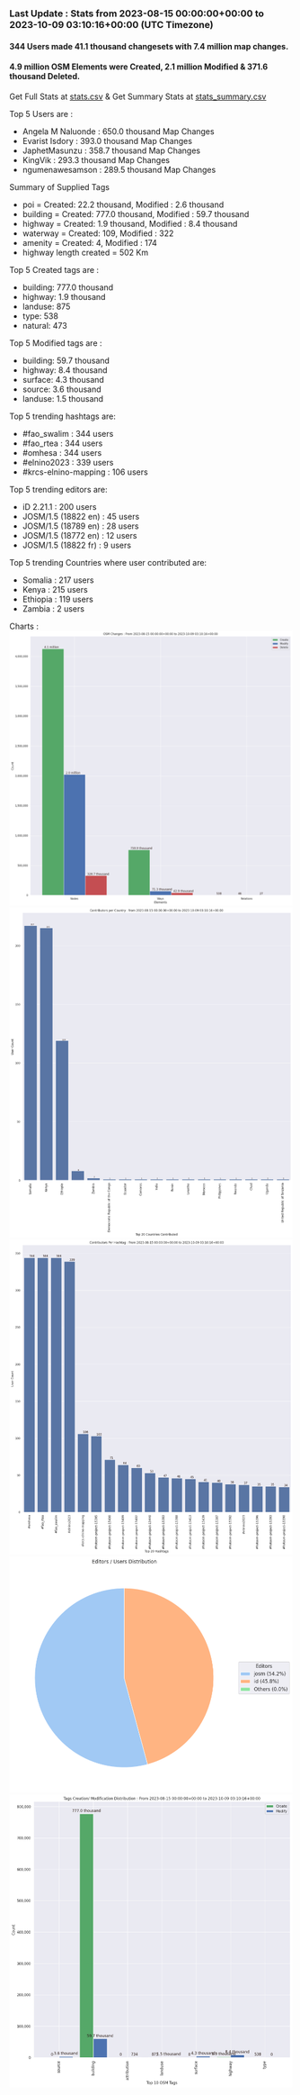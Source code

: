 ### Last Update : Stats from 2023-08-15 00:00:00+00:00 to 2023-10-09 03:10:16+00:00 (UTC Timezone)

#### 344 Users made 41.1 thousand changesets with 7.4 million map changes.
#### 4.9 million OSM Elements were Created, 2.1 million Modified & 371.6 thousand Deleted.
Get Full Stats at [stats.csv](/stats/elinino2023/Daily/stats.csv)
 & Get Summary Stats at [stats_summary.csv](/stats/elinino2023/Daily/stats_summary.csv)

Top 5 Users are : 
- Angela M Naluonde : 650.0 thousand Map Changes
- Evarist Isdory : 393.0 thousand Map Changes
- JaphetMasunzu : 358.7 thousand Map Changes
- KingVik : 293.3 thousand Map Changes
- ngumenawesamson : 289.5 thousand Map Changes

Summary of Supplied Tags
- poi = Created: 22.2 thousand, Modified : 2.6 thousand
- building = Created: 777.0 thousand, Modified : 59.7 thousand
- highway = Created: 1.9 thousand, Modified : 8.4 thousand
- waterway = Created: 109, Modified : 322
- amenity = Created: 4, Modified : 174
- highway length created = 502 Km


Top 5 Created tags are :
- building: 777.0 thousand
- highway: 1.9 thousand
- landuse: 875
- type: 538
- natural: 473


Top 5 Modified tags are :
- building: 59.7 thousand
- highway: 8.4 thousand
- surface: 4.3 thousand
- source: 3.6 thousand
- landuse: 1.5 thousand


Top 5 trending hashtags are:
- #fao_swalim : 344 users
- #fao_rtea : 344 users
- #omhesa : 344 users
- #elnino2023 : 339 users
- #krcs-elnino-mapping : 106 users


Top 5 trending editors are:
- iD 2.21.1 : 200 users
- JOSM/1.5 (18822 en) : 45 users
- JOSM/1.5 (18789 en) : 28 users
- JOSM/1.5 (18772 en) : 12 users
- JOSM/1.5 (18822 fr) : 9 users


Top 5 trending Countries where user contributed are:
- Somalia : 217 users
- Kenya : 215 users
- Ethiopia : 119 users
- Zambia : 2 users


 Charts : 
![Alt text](./stats_osm_changes.png) 
![Alt text](./stats_users_per_country.png) 
![Alt text](./stats_users_per_hashtag.png) 
![Alt text](./stats_editors_pie_chart.png) 
![Alt text](./stats_tags.png) 
